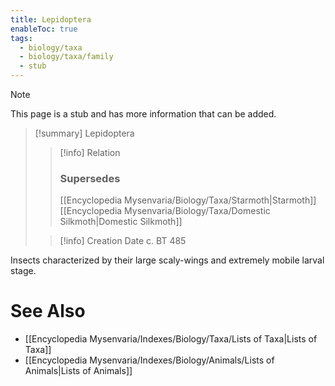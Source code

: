 ```yaml
---
title: Lepidoptera
enableToc: true
tags:
  - biology/taxa
  - biology/taxa/family
  - stub
---
```


> [!note]
> This page is a stub and has more information that can be added.

> [!summary] Lepidoptera
> > [!info] Relation
> > ### Supersedes 
> > [[Encyclopedia Mysenvaria/Biology/Taxa/Starmoth|Starmoth]]
> > [[Encyclopedia Mysenvaria/Biology/Taxa/Domestic Silkmoth|Domestic Silkmoth]]
>
> > [!info] Creation Date
> > c. BT 485

Insects characterized by their large scaly-wings and extremely mobile larval stage.

# See Also
- [[Encyclopedia Mysenvaria/Indexes/Biology/Taxa/Lists of Taxa|Lists of Taxa]]
- [[Encyclopedia Mysenvaria/Indexes/Biology/Animals/Lists of Animals|Lists of Animals]]
